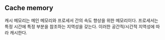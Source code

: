 ## Cache memory

캐시 메모리는 메인 메모리와 프로세서 간의 속도 향상을 위한 메모리이다.
프로세서는 특정 시간에 특정 부분을 참조하는 지역성을 갖는다. 이러한 공간적/시간적 지역성에 따라 캐시한다.
